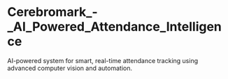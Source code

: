 # Cerebromark_-_AI_Powered_Attendance_Intelligence
AI-powered system for smart, real-time attendance tracking using advanced computer vision and automation.
